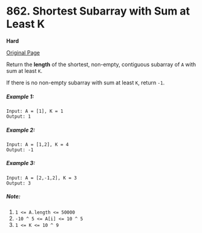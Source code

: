 # 862. Shortest Subarray with Sum at Least K

**Hard**

[Original Page](https://leetcode.com/problems/shortest-subarray-with-sum-at-least-k/)

Return the __length__ of the shortest, non-empty, contiguous subarray of `A` with sum at least `K`.

If there is no non-empty subarray with sum at least `K`, return `-1`.

##### Example 1:
```
Input: A = [1], K = 1
Output: 1
```

##### Example 2: 
```
Input: A = [1,2], K = 4
Output: -1
```

##### Example 3:
```
Input: A = [2,-1,2], K = 3
Output: 3
```

##### Note:
1. `1 <= A.length <= 50000`
2. `-10 ^ 5 <= A[i] <= 10 ^ 5`
3. `1 <= K <= 10 ^ 9`
